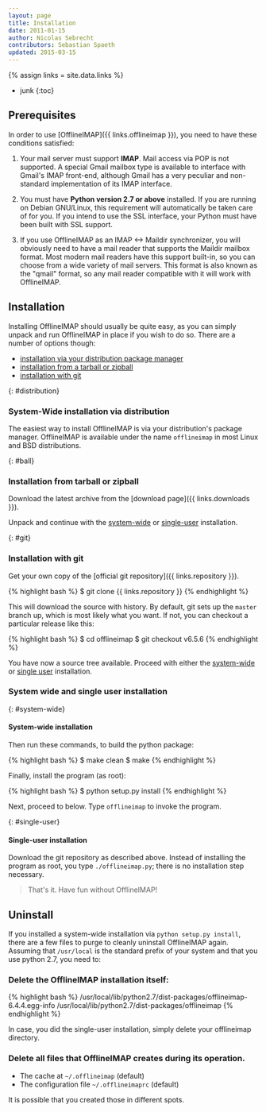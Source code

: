 ```yaml
---
layout: page
title: Installation
date: 2011-01-15
author: Nicolas Sebrecht
contributors: Sebastian Spaeth
updated: 2015-03-15
---
```

{% assign links = site.data.links %}


* junk
{:toc}

## Prerequisites

In order to use [OfflineIMAP]({{ links.offlineimap }}), you need to have these conditions satisfied:

1. Your mail server must support **IMAP**. Mail access via POP is not supported. A special Gmail mailbox type is available to interface with Gmail's IMAP front-end, although Gmail has a very peculiar and non-standard implementation of its IMAP interface.

2. You must have **Python version 2.7 or above** installed.  If you are running on Debian GNU/Linux, this requirement will automatically be taken care of for you.  If you intend to use the SSL interface, your Python must have been built with SSL support.

3. If you use OfflineIMAP as an IMAP <-> Maildir synchronizer, you will obviously need to have a mail reader that supports the Maildir mailbox format.  Most modern mail readers have this support built-in, so you can choose from a wide variety of mail servers.  This format is also known as the "qmail" format, so any mail reader compatible with it will work with OfflineIMAP.


## Installation

Installing OfflineIMAP should usually be quite easy, as you can simply unpack and run OfflineIMAP in place if you wish to do so. There are a number of options though:

- [installation via your distribution package manager](#distribution)
- [installation from a tarball or zipball](#ball)
- [installation with git](#git)


{: #distribution}
### System-Wide installation via distribution

The easiest way to install OfflineIMAP is via your distribution's package manager. OfflineIMAP is available under the name `offlineimap` in most Linux and BSD distributions.


{: #ball}
### Installation from tarball or zipball

Download the latest archive from the [download page]({{ links.downloads }}).

Unpack and continue with the [system-wide](#system-wide) or [single-user](#single-user) installation.


{: #git}
### Installation with git

Get your own copy of the [official git repository]({{ links.repository }}).

{% highlight bash %}
$ git clone {{ links.repository }}
{% endhighlight %}

This will download the source with history. By default, git sets up the `master` branch up, which is most likely what you want. If not, you can checkout a particular release like this:

{% highlight bash %}
$ cd offlineimap
$ git checkout v6.5.6
{% endhighlight %}

You have now a source tree available. Proceed with either the [system-wide](#system-wide) or [single user](#single-user) installation.


### System wide and single user installation

{: #system-wide}
#### System-wide installation

Then run these commands, to build the python package:

{% highlight bash %}
$ make clean
$ make
{% endhighlight %}

Finally, install the program (as root):

{% highlight bash %}
$ python setup.py install
{% endhighlight %}

Next, proceed to below.  Type `offlineimap` to invoke the program.


{: #single-user}
#### Single-user installation

Download the git repository as described above. Instead of installing the program as root, you type `./offlineimap.py`; there is no installation step necessary.

> That's it. Have fun without OfflineIMAP!


## Uninstall

If you installed a system-wide installation via `python setup.py install`, there are a few files to purge to cleanly uninstall OfflineIMAP again. Assuming that `/usr/local` is the standard prefix of your system and that you use python 2.7, you need to:

### Delete the OfflineIMAP installation itself:

{% highlight bash %}
/usr/local/lib/python2.7/dist-packages/offlineimap-6.4.4.egg-info
/usr/local/lib/python2.7/dist-packages/offlineimap
{% endhighlight %}

In case, you did the single-user installation, simply delete your offlineimap directory.

### Delete all files that OfflineIMAP creates during its operation.

- The cache at `~/.offlineimap` (default)
- The configuration file `~/.offlineimaprc` (default)

It is possible that you created those in different spots.


<!--
vim: ts=2 expandtab
-->
